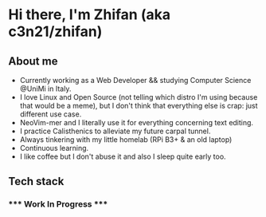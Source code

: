 # Hi there, I'm Zhifan (aka c3n21/zhifan)
## About me
- Currently working as a Web Developer && studying Computer Science @UniMi in Italy.
- I love Linux and Open Source (not telling which distro I'm using because that would be a meme), but I don't think that everything else is crap: just different use case.
- NeoVim-mer and I literally use it for everything concerning text editing.
- I practice Calisthenics to alleviate my future carpal tunnel.
- Always tinkering with my little homelab (RPi B3+ & an old laptop)
- Continuous learning.
- I like coffee but I don't abuse it and also I sleep quite early too.
## Tech stack
### *** Work In Progress ***
